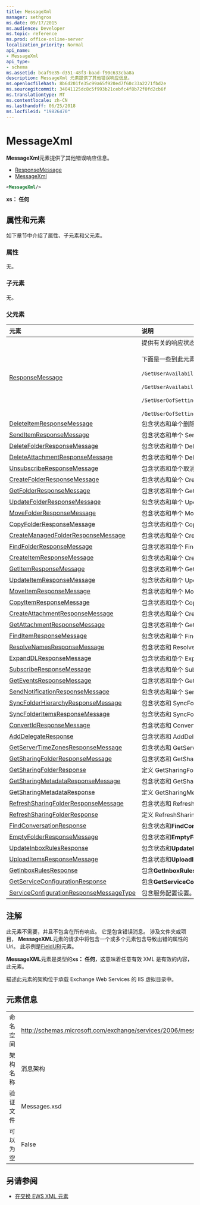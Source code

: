```yaml
---
title: MessageXml
manager: sethgros
ms.date: 09/17/2015
ms.audience: Developer
ms.topic: reference
ms.prod: office-online-server
localization_priority: Normal
api_name:
- MessageXml
api_type:
- schema
ms.assetid: bcaf9e35-d351-48f3-baad-f90c633cba8a
description: MessageXml 元素提供了其他错误响应信息。
ms.openlocfilehash: 8b6d201fe35c99a65f920ed7f60c33a2271fbd2e
ms.sourcegitcommit: 34041125dc8c5f993b21cebfc4f8b72f0fd2cb6f
ms.translationtype: MT
ms.contentlocale: zh-CN
ms.lasthandoff: 06/25/2018
ms.locfileid: "19826470"
---
```

# <a name="messagexml"></a>MessageXml

**MessageXml**元素提供了其他错误响应信息。 
  
- [ResponseMessage](responsemessage.md)  
- [MessageXml](messagexml.md)
  
```XML
<MessageXml/>
```

 **xs： 任何**
## <a name="attributes-and-elements"></a>属性和元素

如下章节中介绍了属性、子元素和父元素。
  
### <a name="attributes"></a>属性

无。
  
### <a name="child-elements"></a>子元素

无。
  
### <a name="parent-elements"></a>父元素

|**元素**|**说明**|
|:-----|:-----|
|[ResponseMessage](responsemessage.md) <br/> | 提供有关的响应状态的描述性信息。 <br/> <br/>  下面是一些到此元素的可能的 XPath 表达式： <br/> <br/>  `/GetUserAvailabilityResponse/FreeBusyResponseArray/FreeBusyResponse/ResponseMessage` <br/> <br/> `/GetUserAvailabilityResponse/SuggestionsResponse/ResponseMessage` <br/><br/>  `/SetUserOofSettingsResponse/ResponseMessage` <br/><br/>  `/GetUserOofSettingsResponse/ResponseMessage` <br/> |
|[DeleteItemResponseMessage](deleteitemresponsemessage.md) <br/> |包含状态和单个删除项请求的结果。  <br/> |
|[SendItemResponseMessage](senditemresponsemessage.md) <br/> |包含状态和单个 SendItem 请求的结果。  <br/> |
|[DeleteFolderResponseMessage](deletefolderresponsemessage.md) <br/> |包含状态和单个 DeleteFolder 请求的结果。  <br/> |
|[DeleteAttachmentResponseMessage](deleteattachmentresponsemessage.md) <br/> |包含状态和单个 DeleteAttachment 请求的结果。  <br/> |
|[UnsubscribeResponseMessage](unsubscriberesponsemessage.md) <br/> |包含状态和单个取消订阅请求的结果。  <br/> |
|[CreateFolderResponseMessage](createfolderresponsemessage.md) <br/> |包含状态和单个 CreateFolder 请求的结果。  <br/> |
|[GetFolderResponseMessage](getfolderresponsemessage.md) <br/> |包含状态和单个 GetFolder 请求的结果。  <br/> |
|[UpdateFolderResponseMessage](updatefolderresponsemessage.md) <br/> |包含状态和单个 UpdateFolder 请求的结果。  <br/> |
|[MoveFolderResponseMessage](movefolderresponsemessage.md) <br/> |包含状态和单个 MoveFolder 请求的结果。  <br/> |
|[CopyFolderResponseMessage](copyfolderresponsemessage.md) <br/> |包含状态和单个 CopyFolder 请求的结果。  <br/> |
|[CreateManagedFolderResponseMessage](createmanagedfolderresponsemessage.md) <br/> |包含状态和单个 CreateManagedFolder 请求的结果。  <br/> |
|[FindFolderResponseMessage](findfolderresponsemessage.md) <br/> |包含状态和单个 FindFolder 请求的结果。  <br/> |
|[CreateItemResponseMessage](createitemresponsemessage.md) <br/> |包含状态和单个 CreateItem 请求的结果。  <br/> |
|[GetItemResponseMessage](getitemresponsemessage.md) <br/> |包含状态和单个 GetItem 请求的结果。  <br/> |
|[UpdateItemResponseMessage](updateitemresponsemessage.md) <br/> |包含状态和单个 UpdateItem 请求的结果。  <br/> |
|[MoveItemResponseMessage](moveitemresponsemessage.md) <br/> |包含状态和单个 MoveItem 请求的结果。  <br/> |
|[CopyItemResponseMessage](copyitemresponsemessage.md) <br/> |包含状态和单个 CopyItem 请求的结果。  <br/> |
|[CreateAttachmentResponseMessage](createattachmentresponsemessage.md) <br/> |包含状态和单个 CreateAttachment 请求的结果。  <br/> |
|[GetAttachmentResponseMessage](getattachmentresponsemessage.md) <br/> |包含状态和单个 GetAttachment 请求的结果。  <br/> |
|[FindItemResponseMessage](finditemresponsemessage.md) <br/> |包含状态和单个 FindItem 请求的结果。  <br/> |
|[ResolveNamesResponseMessage](resolvenamesresponsemessage.md) <br/> |包含状态和 ResolveNames 请求的结果。  <br/> |
|[ExpandDLResponseMessage](expanddlresponsemessage.md) <br/> |包含状态和单个 ExpandDL 请求的结果。  <br/> |
|[SubscribeResponseMessage](subscriberesponsemessage.md) <br/> |包含状态和单个 Subscribe 请求的结果。  <br/> |
|[GetEventsResponseMessage](geteventsresponsemessage.md) <br/> |包含状态和单个 GetEvents 请求的结果。  <br/> |
|[SendNotificationResponseMessage](sendnotificationresponsemessage.md) <br/> |包含状态和单个 SendNotification 请求的结果。  <br/> |
|[SyncFolderHierarchyResponseMessage](syncfolderhierarchyresponsemessage.md) <br/> |包含状态和 SyncFolderHierarchy 请求的结果。  <br/> |
|[SyncFolderItemsResponseMessage](syncfolderitemsresponsemessage.md) <br/> |包含状态和 SyncFolderItems 请求的结果。  <br/> |
|[ConvertIdResponseMessage](convertidresponsemessage.md) <br/> |包含状态和 ConvertId 请求的结果。  <br/> |
|[AddDelegateResponse](adddelegateresponse.md) <br/> |包含状态和 AddDelegate 请求的结果。  <br/> |
|[GetServerTimeZonesResponseMessage](getservertimezonesresponsemessage.md) <br/> |包含状态和 GetServerTimeZones 请求的结果。  <br/> |
|[GetSharingFolderResponseMessage](getsharingfolderresponsemessage.md) <br/> |包含状态和 GetSharingFolder 请求的结果。  <br/> |
|[GetSharingFolderResponse](getsharingfolderresponse.md) <br/> |定义 GetSharingFolder 请求的响应。  <br/> |
|[GetSharingMetadataResponseMessage](getsharingmetadataresponsemessage.md) <br/> |包含状态和 GetSharingMetadata 请求的结果。  <br/> |
|[GetSharingMetadataResponse](getsharingmetadataresponse.md) <br/> |定义 GetSharingMetadata 请求的响应。  <br/> |
|[RefreshSharingFolderResponseMessage](refreshsharingfolderresponsemessage.md) <br/> |包含状态和 RefreshSharingFolder 请求的结果。  <br/> |
|[RefreshSharingFolderResponse](refreshsharingfolderresponse.md) <br/> |定义 RefreshSharingFolder 请求的响应。  <br/> |
|[FindConversationResponse](findconversationresponse.md) <br/> |包含状态和**FindConversation**响应的结果。  <br/> |
|[EmptyFolderResponseMessage](emptyfolderresponsemessage.md) <br/> |包含状态和**EmptyFolder**请求的结果。  <br/> |
|[UpdateInboxRulesResponse](updateinboxrulesresponse.md) <br/> |包含状态和**UpdateInboxRules**请求的结果。  <br/> |
|[UploadItemsResponseMessage](uploaditemsresponsemessage.md) <br/> |包含状态和**UploadItemsResponse**请求的结果。  <br/> |
|[GetInboxRulesResponse](getinboxrulesresponse.md) <br/> |包含**GetInboxRules**请求的响应。  <br/> |
|[GetServiceConfigurationResponse](getserviceconfigurationresponse.md) <br/> |包含**GetServiceConfiguration**请求的响应。  <br/> |
|[ServiceConfigurationResponseMessageType](serviceconfigurationresponsemessagetype.md) <br/> |包含服务配置设置。  <br/> |
   
## <a name="remarks"></a>注解

此元素不需要，并且不包含在所有响应。 它是包含错误消息。 涉及文件夹或项目， **MessageXML**元素的请求中将包含一个或多个元素包含导致出错的属性的 Uri。 此示例是[FieldURI](fielduri.md)元素。 
  
**MessageXML**元素是类型的**xs： 任何**，这意味着任意有效 XML 是有效的内容，此元素。
  
描述此元素的架构位于承载 Exchange Web Services 的 IIS 虚拟目录中。
  
## <a name="element-information"></a>元素信息

|||
|:-----|:-----|
|命名空间  <br/> |http://schemas.microsoft.com/exchange/services/2006/messages  <br/> |
|架构名称  <br/> |消息架构  <br/> |
|验证文件  <br/> |Messages.xsd  <br/> |
|可以为空  <br/> |False  <br/> |
   
## <a name="see-also"></a>另请参阅

- [在交换 EWS XML 元素](ews-xml-elements-in-exchange.md)

